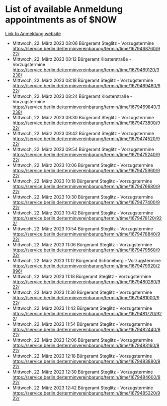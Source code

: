 # List of available Anmeldung appointments as of $NOW
[Link to Anmeldung website](https://service.berlin.de/terminvereinbarung/termin/tag.php?termin=1&anliegen[]=120686&dienstleisterlist=122210,122217,327316,122219,327312,122227,327314,122231,327346,122243,327348,122254,122252,329742,122260,329745,122262,329748,122271,327278,122273,327274,122277,327276,330436,122280,327294,122282,327290,122284,327292,122291,327270,122285,327266,122286,327264,122296,327268,150230,329760,122297,327286,122294,327284,122312,329763,122314,329775,122304,327330,122311,327334,122309,327332,317869,122281,327352,122279,329772,122283,122276,327324,122274,327326,122267,329766,122246,327318,122251,327320,122257,327322,122208,327298,122226,327300&herkunft=http%3A%2F%2Fservice.berlin.de%2Fdienstleistung%2F120686%2F)
- Mittwoch, 22. März 2023 08:06 Bürgeramt Steglitz - Vorzugstermine https://service.berlin.de/terminvereinbarung/termin/time/1679468760/922/
- Mittwoch, 22. März 2023 08:12 Bürgeramt Klosterstraße - Vorzugstermine https://service.berlin.de/terminvereinbarung/termin/time/1679469120/3238/
- Mittwoch, 22. März 2023 08:18 Bürgeramt Steglitz - Vorzugstermine https://service.berlin.de/terminvereinbarung/termin/time/1679469480/922/
- Mittwoch, 22. März 2023 08:24 Bürgeramt Klosterstraße - Vorzugstermine https://service.berlin.de/terminvereinbarung/termin/time/1679469840/3238/
- Mittwoch, 22. März 2023 09:30 Bürgeramt Steglitz - Vorzugstermine https://service.berlin.de/terminvereinbarung/termin/time/1679473800/922/
- Mittwoch, 22. März 2023 09:42 Bürgeramt Steglitz - Vorzugstermine https://service.berlin.de/terminvereinbarung/termin/time/1679474520/922/
- Mittwoch, 22. März 2023 09:54 Bürgeramt Steglitz - Vorzugstermine https://service.berlin.de/terminvereinbarung/termin/time/1679475240/922/
- Mittwoch, 22. März 2023 10:06 Bürgeramt Steglitz - Vorzugstermine https://service.berlin.de/terminvereinbarung/termin/time/1679475960/922/
- Mittwoch, 22. März 2023 10:18 Bürgeramt Steglitz - Vorzugstermine https://service.berlin.de/terminvereinbarung/termin/time/1679476680/922/
- Mittwoch, 22. März 2023 10:30 Bürgeramt Steglitz - Vorzugstermine https://service.berlin.de/terminvereinbarung/termin/time/1679477400/922/
- Mittwoch, 22. März 2023 10:42 Bürgeramt Steglitz - Vorzugstermine https://service.berlin.de/terminvereinbarung/termin/time/1679478120/922/
- Mittwoch, 22. März 2023 10:54 Bürgeramt Steglitz - Vorzugstermine https://service.berlin.de/terminvereinbarung/termin/time/1679478840/922/
- Mittwoch, 22. März 2023 11:06 Bürgeramt Steglitz - Vorzugstermine https://service.berlin.de/terminvereinbarung/termin/time/1679479560/922/
- Mittwoch, 22. März 2023 11:12 Bürgeramt Schöneberg - Vorzugstermine https://service.berlin.de/terminvereinbarung/termin/time/1679479920/2896/
- Mittwoch, 22. März 2023 11:18 Bürgeramt Steglitz - Vorzugstermine https://service.berlin.de/terminvereinbarung/termin/time/1679480280/922/
- Mittwoch, 22. März 2023 11:30 Bürgeramt Steglitz - Vorzugstermine https://service.berlin.de/terminvereinbarung/termin/time/1679481000/922/
- Mittwoch, 22. März 2023 11:42 Bürgeramt Steglitz - Vorzugstermine https://service.berlin.de/terminvereinbarung/termin/time/1679481720/922/
- Mittwoch, 22. März 2023 11:54 Bürgeramt Steglitz - Vorzugstermine https://service.berlin.de/terminvereinbarung/termin/time/1679482440/922/
- Mittwoch, 22. März 2023 12:06 Bürgeramt Steglitz - Vorzugstermine https://service.berlin.de/terminvereinbarung/termin/time/1679483160/922/
- Mittwoch, 22. März 2023 12:18 Bürgeramt Steglitz - Vorzugstermine https://service.berlin.de/terminvereinbarung/termin/time/1679483880/922/
- Mittwoch, 22. März 2023 12:30 Bürgeramt Steglitz - Vorzugstermine https://service.berlin.de/terminvereinbarung/termin/time/1679484600/922/
- Mittwoch, 22. März 2023 12:42 Bürgeramt Steglitz - Vorzugstermine https://service.berlin.de/terminvereinbarung/termin/time/1679485320/922/
